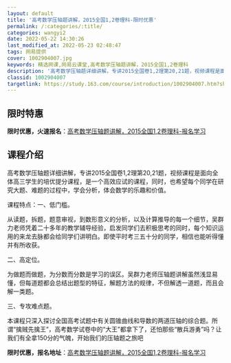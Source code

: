 ```yaml
---
layout: default
title: '高考数学压轴题讲解，2015全国1,2卷理科-限时优惠'
permalink: /:categories/:title/
categories: wangyi2
date: 2022-05-22 14:30:26
last_modified_at: 2022-05-23 02:48:47
tags: 网易提供
cover: 1002904007.jpg
keywords: 精选网课,网易云课堂,高考数学压轴题讲解，2015全国1,2卷理科
description: '高考数学压轴题详细讲解，专讲2015全国卷1,2理第20,21题，视频课程是面向全体高三学生的培优提分课程，是一个高效应'
classid: 1002904007
targetlink: https://study.163.com/course/introduction/1002904007.htm?share=1&shareId=1025206652&utm_campaign=share&utm_medium=iphoneShare&utm_source=&utm_u=1025206652
---
```


## 限时特惠

**限时优惠，火速报名**：[高考数学压轴题讲解，2015全国1,2卷理科-报名学习](https://study.163.com/course/introduction/1002904007.htm?share=1&shareId=1025206652&utm_campaign=share&utm_medium=iphoneShare&utm_source=&utm_u=1025206652)

## 课程介绍

高考数学压轴题详细讲解，专讲2015全国卷1,2理第20,21题，视频课程是面向全体高三学生的培优提分课程，是一个高效应试的课程，同时，也希望每个同学在研究大题、难题的过程中，学会分析，体会数学的乐趣和价值。

课程特点：一、低门槛。

从读题，拆题，题意审视，到数形意义的分析，以及计算推导的每一个细节，吴群力老师凭着二十多年的教学辅导经验，启发同学们去积极思考的同时，每个知识运用的来龙去脉都会给同学们讲明白。即使平时考三五十分的同学，相信也能听得懂并有所收获。

二、高定位。

为做题而做题，为分数而分数是学习的误区。吴群力老师压轴题讲解虽然浅显易懂，但每道题都会总结出题型的特征，解题方法的规律，不但解透一道题，而且会解一类题。

三、专攻难点题。

本课程只深入探讨全国高考试题中有关圆锥曲线和导数的两道压轴的综合题。所谓“擒贼先擒王”，高考数学试卷中的“大王”都拿下了，还怕那些“散兵游勇”吗？让我们有全拿150分的气魄，开始我们的压轴题之旅吧

**限时优惠，报名地址**：[高考数学压轴题讲解，2015全国1,2卷理科-报名学习](https://study.163.com/course/introduction/1002904007.htm?share=1&shareId=1025206652&utm_campaign=share&utm_medium=iphoneShare&utm_source=&utm_u=1025206652)


